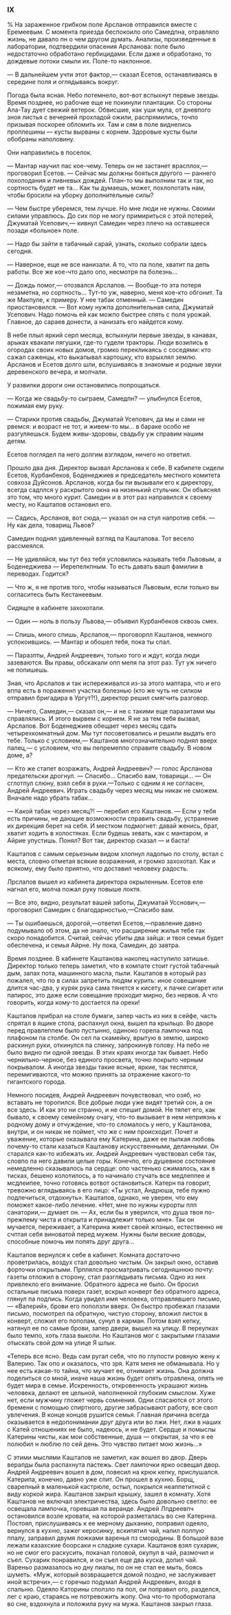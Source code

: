 ### IX

% На зараженное грибком поле Арсланов отправился вместе с Еремеевым.
С момента приезда беспокоило опо Самедпна, отравляло жизнь, не давало пн о чем другом думать.
Анализы, произведенные в лаборатории, подтвердили опасения Арсланова: поле было недостаточно обработано гербицидами.
Если даже и обработано, то дождевые потоки смыли их.
Поле-то наклонное.

— В дальнейшем учти этот фактор,— сказал Есетов, останавливаясь в середине поля и оглядываясь вокруг.

Погода была ясная.
Небо потемнело, вот-вот вспыхнут первые звезды.
Время позднее, но рабочие еще не покинули плантации.
Со стороны Ала-Тау дует свежий ветерок.
Обвисшие, как уши мула, от дневпого зноя листья с вечерней прохладой ожили, распрямились, точпо призывая поскорее обломить их.
Там и сям в поле виднелись проплешины — кусты вырваны с корнем.
Здоровые кусты были обобраны наполовину.

Они направились в поселок.

— Мантар научил пас кое-чему.
Теперь он не застанет врасплох,— проговорил Есетов.
— Сейчас мы должны бояться другого — раннего похолодания и ливневых дождей.
План-то мы выполним так и так, но сортность будет не та...
Как ты думаешь, может, похлопотать нам, чтобы бросили на уборку дополнительные силы?

— Чем быстре уберемся, тем лучше.
Но мне люди не нужны.
Своими силами управлюсь.
До сих пор не могу примириться с этой потерей, Джуматай Усепович,— кивнул Самедин через плечо на оставшееся позади «больное» поле.

— Надо бы зайти в табачный сарай, узнать, сколько собрали здесь сегодня.

— Наверное, еще не все нанизали.
А то, что па поле, хватит па депь работы.
Все же кое-что дало опо, несмотря па болезнь...

— Дождь помог,— отозвался Арслапов.
— Вообще-то эта потеря незаметна, но сортность...
Тут-то уж, наверно, меня кое-кто обгонит.
Та же Макпуле, к примеру.
У нее табак отменный.
— Самедин приостановился.
— Вот кому нужпа дополнительная сила, Джуматай Усепович.
Надо помочь ей как можпо быстрее спять с поля урожай.
Главное, до сараев донести, а нанизать его найдется кому.

В небе плыл яркий серп месяца, вспыхнули первые звезды, в канавах, арыках квакали лягушки, где-то гудели тракторы.
Люди возились в огородах своих новых домов, громко перекликаясь с соседями: кто сажал саженцы, кто выкапывал картошку, кто взрыхлял землю.
Арсланов и Есетов долго шли, вслушиваясь в знакомые и родные звуки деревенского вечера, и молчали.

У развилки дороги они остановились попрощаться.

— Когда же свадьбу-то сыграем, Самедпн?
— улыбнулся Есетов, пожимая ему руку.

— Старики против свадьбы, Джуматай Усепович, да мы и сами не рвемся: и возраст не тот, и живем-то мы... в бараке особо не разгуляешься.
Будем живы-здоровы, свадьбу уж справим нашим детям.

Есетов поглядел па него долгим взглядом, ничего но ответил.

Прошло два дня.
Директор вызвал Арсланова к себе.
В кабипете сидели Есетов, Курбанбеков, Боденеджиев и председатель местного комитета совхоза Дуйсонов.
Арсланов, когда бы пи вызывали его к директору, всегда садплся у раскрытого окна на низенький стульчик.
Он объяснял это том, что много курит.
Самедин и в этот раз направился к своему месту, но Каштапов остановил его.

— Садись, Арсланов, вот сюда,— указал он на стул напротив себя.
— Ну как дела, товарищ Львов?

Самедин поднял удивленный взгляд па Каштапова.
Тот весело рассмеялся.

— Не удивляйся, мы тут без тебя условились называть тебя Львовым, а Боденеджиева — Иерепелкпным.
То есть давать вашп фамилии в переводах.
Годится?

— Что ж, я не против того, чтобы называться Львовым, если только вы согласитесь быть Кестанеевым.

Сидящпе в кабинете захохотали.

— Один — ноль в пользу Львова,— объявил Курбанбеков сквозь смех.

— Спишь, много спишь, Арслапов,— проговорпл Каштанов, немного успокоившись.
— Мантар и обошел тебя, пока ты спал.

— Паразпты, Андрей Андреевич, только того и ждут, когда люди зазеваются.
Вы правы, обскакали опп мепя па этот раз.
Тут уж ничего не попишешь.

Зная, что Арслапов и так испереживался из-за этого маптара, что и его вппа есть в пораженнп участка болезнью (кто же чуть не силком отправил бригадира в Ургут?!), директор решил смягчить разговор.

— Ничего, Самедин,— сказал он,— и не с такими еще паразитами мы справлялись.
И этого вырвем с корнем.
Я не за тем тебя вызвал, Арслапов.
Вот Боденеджиев обещает через месяц сдать четырехкомнатный дом.
Мы тут посоветовались и решили выдать его тебе.
Только с условием,— Каштанов многозначительно поднял вверх палец,— с условием, что вы пепремеппо справите свадьбу.
В новом доме, а?

— Кто же стапет возражать, Андрей Андреевич?
— голос Арсланова предательски дрогнул.
— Спасибо...
Спасибо вам, товарищи...
— Он сглотпул слюну, взял себя в руки.—Только с одним я не согласен, Андрей Андреевич.
Играть свадьбу через месяц мы никак не сможем.
Вначале надо убрать табак...

— Какой табак чорез месяц?!
— перебил его Каштанов.
— Если у тебя есть причины, не дающие возможности справить свадьбу, устранение их дирекция берет на себя.
И местком подмогнет: давай женись, брат, хватит ходить в холостяках.
Если будешь зевать, как с мантаром, и Айрие упустишь.
Понял?
Вот так, директор сказал — и баста!

Каштапов с самым серьезным видом хлопнул ладопыо по столу, встал с места, словно отметая всякие возражения, и громко захохотал.
Как и всякому, ему было приятно, что доставил человеку радость.

Лрслапов вышел из кабинета директора окрыленным.
Есетов еле нагнал его, молча пожал руку повыше локтя.

— Все это, видно, результат вашей заботы, Джуматай Усснович,— проговорил Самедин с благодарностью,—Спасибо вам.

— Ты ошибаешься, дорогой,—ответил Есетов,—правление давно подумывало об этом, да не знало, что расширение жилья тебе гак скоро понадобится.
Считай, сейчас убиты два зайца: и твоя семья будет обеспечена, и семья Айрне.
Ну пока, Самедин, до завтра.

Время позднее.
В кабинете Каштанова накопец наступило затишье.
Директор только теперь заметил, что в компате стоит густой табачный дым, запах пота, машинного масла, пыли.
Каштапов в который раз пожалел, что по в силах запретить людям курить: иное совещание длится час-два, у куряк рука сама тянется к кисету, к пачке сигарет или папирос, это даже если совещание проходит мирно, без нервов.
А что говорить, когда кому-то достается па орехи!

Каштапов прибрал на столе бумаги, запер часть из них в сейфе, часть спрятал в ящике стола, распахнул окна, вышел па крыльцо.
Во дворе перед правлеппем было пустынно, одиноко горела лампочка под плафоном па столбе.
Он сел па скамейку, врытую в землю, широко раскинул руки, откинулся па спинку, запрокинув голову.
На пебо не было видно пи одной звезды.
В этих краях иногда так бывает.
Небо чернильно-черное, без единого просвета, точно покрыто черным покрывалом.
А иногда звезды такие ясные, яркие, так теспятся, перемигиваются, что можно принять за отражение какого-то гигантского города.

Немного посидев, Андрей Андреевич почувствовал, что озяб, но вставать не торопился.
Все добрые люди уже видят третий сон, а он все здесь.
И как это ни странно, и не спешит домой.
Не тяпет его, как бывало, к своему семейному очагу, что-то вызывает в нем неприязнь к родному дому и отчуждение, что-то сломалось у него, у Каштанова, внутри, и он никак не поймет, что же с ним происходит.
Почет и уважение, которые оказывала ему Катерина, даже ее пылкая любовь почему-то стали казаться Каштанову искусственными, деланными.
Он старался как-то избежать их.
Андрей Андреевич чувствовал себя так, словпо па него давили целые горы.
Конечпо, его душевное состояние немедленно сказывалось па сердце: опо частенько сжималось, как в тисках, бешено колотилось, а то начинало стучать все медлеппее и мсдлеипее, точно готовясь вотвот остановиться.
Катерн па говорит, тревожно вглядываясь в его лицо:
«Ты устал, Андрюша, тебе пужно подлечиться, отдохнуть».
Каштапов, однако, не уверен, что ему поможет какое-либо лечение.
«Нет, мне по нужны курорты плп санатории,— думает он.
— Ах, если бы я уверился, что душа твоя по-прежпему чиста и открыта и принадлежит только мне».
Так он мучается, переживает, а Катерина живет своей жпзныо, естественно не счптая себя виноватой перед мужем.
Нужны были веские доводы, способные помочь им попять друг друга...

Каштапов вернулся к себе в кабинет.
Комната достаточно проветрилась, воздух стал довольно чистым.
Он закрыл окно, оставив форточки открытыми.
Прппялся просматривать сегодняшнюю почту: газеты отложил в сторону, стал разглядывать письма.
Одно из них привлекло его внимание.
Обратного адреса не было.
Он бросил остальные письма поверх газет, вскрыл конверт без обратного адреса, глянул па подпись.
Когда увидел имя человека, отправлявшего письмо,— «Валерий», брови его поползли вверх.
Он быстро пробежал глазами письмо, посмотрел па обратную, чистую сторону, вложил листок в конверт, сложил его пополам, сунул в карман.
Потом взял кепку, натянул ее по самые брови, запер двери, вышел на улицу.
В переулках было темпо, хоть глаза выколи.
Но Каштанов мог с закрытыми глазами отыскать свой дом на улице Я шлык.

«Теперь все ясно.
Ведь сам ругал себя, что по глупости ровную жену к Валерию.
Так опо и оказалось, что зря.
Катя меня не обманывала.
Но у нее есть какая-то тайна, что мучает ее, отнимает жизнь.
Она должна поделиться со мной, иначе наша жизнь будет опять отравлена, опять не будет мира в семье.
Искренность, откровенность украшают жизнь человека, делают ее цельной, наполненной глубоким смыслом.
Хуже нет, если мужчину гложет червь сомнения.
Одни спасаются от этого бремени с помощью спиртного, другие забрасывают работу, все своп увлечения.
В конце концов рушится семья.
Главная причина всегда оказывается в недопонимании друг друга или во лжи.
Нет, лжи в наших с Катей отношениях не было, надеюсь, и не будет.
Сердце и помыслы Катерины чисты, как мои собственные, душа — открытая, за что я ее полюбил н люблю по сей день.
Это чувство питает мою жизнь...»

С этими мыслями Каштапов не заметил, как вошел во двор.
Дверь верапды была распахнута пастежь.
Свет лампочки ярко освещал двор.
Андрей Андреевич вошел в дом, повесил на крюк кепку, прислушался.
Катерипа, конечно, давно уже спит.
Он прошел в кухню.
Борщ, сварепный в маленькой кастрюле, остыл, покрылся неаппетитной с виду коркой жира.
Каштанов закрыл крышку, зашел в комнату.
Хотя Каштанов не включал электричества, здесь было довольно светло: ее освещала лампочка, горевшая па веранде.
Андрей Лпдреевпч остановился возле кровати, на которой разметалась во сне Катернна.
Постоял, прислушиваясь к ее мерному дыханию, поправил одеяло, вернулся в кухню, зажег керосинку, вскипятил чай, налил полпую ппалу, заправил двумя ложками варенья пз смородины.
В большой вазе лежали казахские боорсаки н сладкие сухари.
Каштанов взял сухарик, но не смог его раскусить, покачал головой, окупул в чай, размочил и съел.
Сухарик понравился, и он съел еще два куска, допил чай.
Вареньо размазалось но дну пиалы, по он не стал ее мыть, боясь шуметь.
«Муж, который возвращается домой поздно, не заслуживает иной встречи»,— с горечыо подумал Андрей Андреевич, входя в спальню.
Одеяло Каторины сползло па пол, ои поправил ого, разделся, лег с краю, стараясь не потревожить жопу.
Она что-то пробормотала во сне, вздохнула и положила руку на мужа.
Каштанов закрыл глаза.
